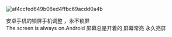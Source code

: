 ![af4ccfed649b06ed4ffbc69acdd0a4b](https://github.com/user-attachments/assets/f3e77eaf-7270-43d6-be1e-f92aefd7b8e9)

安卓手机的锁屏手机调整 ，永不锁屏  
The screen is always on.Android
屏幕总是开着的  屏幕常亮 永久亮屏
